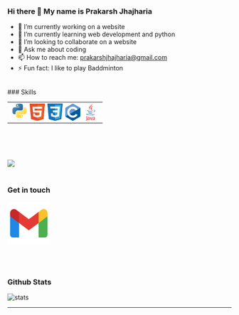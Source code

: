 ### Hi there 👋  My name is Prakarsh Jhajharia

<!--
**PrakarshJhajharia/PrakarshJhajharia** is a ✨ _special_ ✨ repository because its `README.md` (this file) appears on your GitHub profile.
Here are some ideas to get you started:
-->
- 🔭 I’m currently working on a website
- 🌱 I’m currently learning web development and python
- 👯 I’m looking to collaborate on a website
- 💬 Ask me about coding
- 📫 How to reach me: prakarshjhajharia@gmail.com
- ⚡ Fun fact: I like to play Baddminton
<br />
### Skills
<table >
  <td>
<img align="left" alt="python" width="40px" src="icons/python.svg" />
<img align="left" alt="html" width="40px" src="icons/html.svg" />
<img align="left" alt="css" width="40px" src="icons/css.svg" />
<img align="left" alt="c" width="40px" src="icons/c.svg" />
<img align="left" alt="java" width="40px" src="icons/java.svg" />
  </td>
</table>
<br />
<br />
<br />
<br />
<img height="150em" src="https://github-readme-stats.vercel.app/api/top-langs/?username=PrakarshJhajharia&exclude_repo=KNN-Image-Classification&show_icons=true&hide_border=true&layout=compact&langs_count=10"/>

<br />
<br />



### Get in touch

<a href="mailto:contact.prakarshjhajharia@gmail.com"><img src="icons/mail.png" ></a>

<br />
<br />

### Github Stats
<img alt="stats" src="https://github-readme-stats.vercel.app/api?username=PrakarshJhajharia&show_icons=true&hide_border=true" />

***
[a]:#
